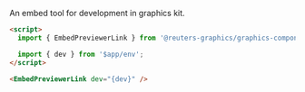 An embed tool for development in graphics kit.

```html
<script>
  import { EmbedPreviewerLink } from '@reuters-graphics/graphics-components';

  import { dev } from '$app/env';
</script>

<EmbedPreviewerLink dev="{dev}" />
```

